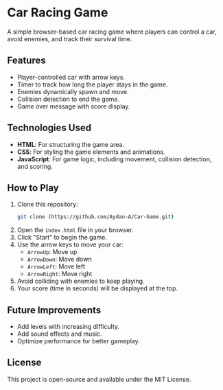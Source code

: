 # Car Racing Game

A simple browser-based car racing game where players can control a car, avoid enemies, and track their survival time.

## Features
- Player-controlled car with arrow keys.
- Timer to track how long the player stays in the game.
- Enemies dynamically spawn and move.
- Collision detection to end the game.
- Game over message with score display.

## Technologies Used
- **HTML**: For structuring the game area.
- **CSS**: For styling the game elements and animations.
- **JavaScript**: For game logic, including movement, collision detection, and scoring.

## How to Play
1. Clone this repository:
   ```bash
   git clone (https://github.com/Aydan-A/Car-Game.git)
   ```
2. Open the `index.html` file in your browser.
3. Click "Start" to begin the game.
4. Use the arrow keys to move your car:
   - `ArrowUp`: Move up
   - `ArrowDown`: Move down
   - `ArrowLeft`: Move left
   - `ArrowRight`: Move right
5. Avoid colliding with enemies to keep playing.
6. Your score (time in seconds) will be displayed at the top.

## Future Improvements
- Add levels with increasing difficulty.
- Add sound effects and music.
- Optimize performance for better gameplay.

## License
This project is open-source and available under the MIT License.
